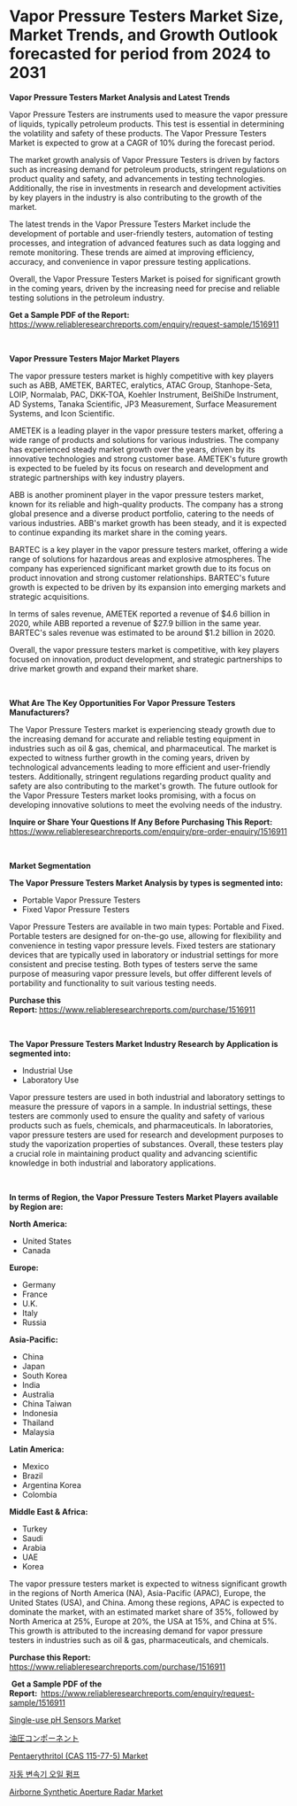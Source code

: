 <p><h1>Vapor Pressure Testers Market Size, Market Trends, and Growth Outlook forecasted for period from 2024 to 2031</h1></p><p><strong>Vapor Pressure Testers Market Analysis and Latest Trends</strong></p>
<p><p>Vapor Pressure Testers are instruments used to measure the vapor pressure of liquids, typically petroleum products. This test is essential in determining the volatility and safety of these products. The Vapor Pressure Testers Market is expected to grow at a CAGR of 10% during the forecast period. </p><p>The market growth analysis of Vapor Pressure Testers is driven by factors such as increasing demand for petroleum products, stringent regulations on product quality and safety, and advancements in testing technologies. Additionally, the rise in investments in research and development activities by key players in the industry is also contributing to the growth of the market.</p><p>The latest trends in the Vapor Pressure Testers Market include the development of portable and user-friendly testers, automation of testing processes, and integration of advanced features such as data logging and remote monitoring. These trends are aimed at improving efficiency, accuracy, and convenience in vapor pressure testing applications.</p><p>Overall, the Vapor Pressure Testers Market is poised for significant growth in the coming years, driven by the increasing need for precise and reliable testing solutions in the petroleum industry.</p></p>
<p><strong>Get a Sample PDF of the Report:&nbsp;</strong> <a href="https://www.reliableresearchreports.com/enquiry/request-sample/1516911">https://www.reliableresearchreports.com/enquiry/request-sample/1516911</a></p>
<p>&nbsp;</p>
<p><strong>Vapor Pressure Testers Major Market Players</strong></p>
<p><p>The vapor pressure testers market is highly competitive with key players such as ABB, AMETEK, BARTEC, eralytics, ATAC Group, Stanhope-Seta, LOIP, Normalab, PAC, DKK-TOA, Koehler Instrument, BeiShiDe Instrument, AD Systems, Tanaka Scientific, JP3 Measurement, Surface Measurement Systems, and Icon Scientific.</p><p>AMETEK is a leading player in the vapor pressure testers market, offering a wide range of products and solutions for various industries. The company has experienced steady market growth over the years, driven by its innovative technologies and strong customer base. AMETEK's future growth is expected to be fueled by its focus on research and development and strategic partnerships with key industry players.</p><p>ABB is another prominent player in the vapor pressure testers market, known for its reliable and high-quality products. The company has a strong global presence and a diverse product portfolio, catering to the needs of various industries. ABB's market growth has been steady, and it is expected to continue expanding its market share in the coming years.</p><p>BARTEC is a key player in the vapor pressure testers market, offering a wide range of solutions for hazardous areas and explosive atmospheres. The company has experienced significant market growth due to its focus on product innovation and strong customer relationships. BARTEC's future growth is expected to be driven by its expansion into emerging markets and strategic acquisitions.</p><p>In terms of sales revenue, AMETEK reported a revenue of $4.6 billion in 2020, while ABB reported a revenue of $27.9 billion in the same year. BARTEC's sales revenue was estimated to be around $1.2 billion in 2020.</p><p>Overall, the vapor pressure testers market is competitive, with key players focused on innovation, product development, and strategic partnerships to drive market growth and expand their market share.</p></p>
<p>&nbsp;</p>
<p><strong>What Are The Key Opportunities For Vapor Pressure Testers Manufacturers?</strong></p>
<p><p>The Vapor Pressure Testers market is experiencing steady growth due to the increasing demand for accurate and reliable testing equipment in industries such as oil & gas, chemical, and pharmaceutical. The market is expected to witness further growth in the coming years, driven by technological advancements leading to more efficient and user-friendly testers. Additionally, stringent regulations regarding product quality and safety are also contributing to the market's growth. The future outlook for the Vapor Pressure Testers market looks promising, with a focus on developing innovative solutions to meet the evolving needs of the industry.</p></p>
<p><strong>Inquire or Share Your Questions If Any Before Purchasing This Report:</strong> <a href="https://www.reliableresearchreports.com/enquiry/pre-order-enquiry/1516911">https://www.reliableresearchreports.com/enquiry/pre-order-enquiry/1516911</a></p>
<p>&nbsp;</p>
<p><strong>Market Segmentation</strong></p>
<p><strong>The Vapor Pressure Testers Market Analysis by types is segmented into:</strong></p>
<p><ul><li>Portable Vapor Pressure Testers</li><li>Fixed Vapor Pressure Testers</li></ul></p>
<p><p>Vapor Pressure Testers are available in two main types: Portable and Fixed. Portable testers are designed for on-the-go use, allowing for flexibility and convenience in testing vapor pressure levels. Fixed testers are stationary devices that are typically used in laboratory or industrial settings for more consistent and precise testing. Both types of testers serve the same purpose of measuring vapor pressure levels, but offer different levels of portability and functionality to suit various testing needs.</p></p>
<p><strong>Purchase this Report:&nbsp;</strong><a href="https://www.reliableresearchreports.com/purchase/1516911">https://www.reliableresearchreports.com/purchase/1516911</a></p>
<p>&nbsp;</p>
<p><strong>The Vapor Pressure Testers Market Industry Research by Application is segmented into:</strong></p>
<p><ul><li>Industrial Use</li><li>Laboratory Use</li></ul></p>
<p><p>Vapor pressure testers are used in both industrial and laboratory settings to measure the pressure of vapors in a sample. In industrial settings, these testers are commonly used to ensure the quality and safety of various products such as fuels, chemicals, and pharmaceuticals. In laboratories, vapor pressure testers are used for research and development purposes to study the vaporization properties of substances. Overall, these testers play a crucial role in maintaining product quality and advancing scientific knowledge in both industrial and laboratory applications.</p></p>
<p>&nbsp;</p>
<p><strong>In terms of Region, the Vapor Pressure Testers Market Players available by Region are:</strong></p>
<p>
    <p> <strong> North America: </strong>
        <ul>
            <li>United States</li>
            <li>Canada</li>
        </ul>
        </p> 
    <p> <strong> Europe: </strong>
        <ul>
            <li>Germany</li>
            <li>France</li>
            <li>U.K.</li>
            <li>Italy</li>
            <li>Russia</li>
        </ul>
        </p> 
    <p> <strong> Asia-Pacific: </strong>
        <ul>
            <li>China</li>
            <li>Japan</li>
            <li>South Korea</li>
            <li>India</li>
            <li>Australia</li>
            <li>China Taiwan</li>
            <li>Indonesia</li>
            <li>Thailand</li>
            <li>Malaysia</li>
        </ul>
        </p> 
    <p> <strong> Latin America: </strong>
        <ul>
            <li>Mexico</li>
            <li>Brazil</li>
            <li>Argentina Korea</li>
            <li>Colombia</li>
        </ul>
        </p> 
    <p> <strong> Middle East & Africa: </strong>
        <ul>
            <li>Turkey</li>
            <li>Saudi</li>
            <li>Arabia</li>
            <li>UAE</li>
            <li>Korea</li>
        </ul>
    </p>
    </p>
<p><p>The vapor pressure testers market is expected to witness significant growth in the regions of North America (NA), Asia-Pacific (APAC), Europe, the United States (USA), and China. Among these regions, APAC is expected to dominate the market, with an estimated market share of 35%, followed by North America at 25%, Europe at 20%, the USA at 15%, and China at 5%. This growth is attributed to the increasing demand for vapor pressure testers in industries such as oil & gas, pharmaceuticals, and chemicals.</p></p>
<p><strong>Purchase this Report: </strong><a href="https://www.reliableresearchreports.com/purchase/1516911">https://www.reliableresearchreports.com/purchase/1516911</a></p>
<p>&nbsp;<strong>Get a Sample PDF of the Report:&nbsp;&nbsp;</strong><a href="https://www.reliableresearchreports.com/enquiry/request-sample/1516911">https://www.reliableresearchreports.com/enquiry/request-sample/1516911</a></p>
<p><strong></strong></p>
<p><p><a href="https://github.com/jerrycopelandthomaswsqd8q/Market-Research-Report-List-1/blob/main/single-use-ph-sensors-market.md">Single-use pH Sensors Market</a></p><p><a href="https://medium.com/@alysaledner2023/%E6%B2%B9%E5%9C%A7%E9%83%A8%E5%93%81%E5%B8%82%E5%A0%B4-%E5%B8%82%E5%A0%B4cagr-%E5%B8%82%E5%A0%B4%E3%83%88%E3%83%AC%E3%83%B3%E3%83%89-%E6%88%90%E9%95%B7%E6%88%A6%E7%95%A5%E3%81%AB%E9%96%A2%E3%81%99%E3%82%8B%E6%B4%9E%E5%AF%9F-dd22b0b4dbf4">油圧コンポーネント</a></p><p><a href="https://issuu.com/reportprime-2/docs/pentaerythritol-cas-115-77-5-market-size-2030.pptx">Pentaerythritol (CAS 115-77-5) Market</a></p><p><a href="https://medium.com/@moyahfrancoestellec51j635wcx/%EC%9E%90%EB%8F%99-%EB%B3%80%EC%86%8D%EA%B8%B0-%EC%98%A4%EC%9D%BC-%ED%8E%8C%ED%94%84-%EC%8B%9C%EC%9E%A5%EC%9D%80-%EC%8B%9C%EC%9E%A5-%EC%A0%90%EC%9C%A0%EC%9C%A8-%EC%8B%9C%EC%9E%A5-%EB%8F%99%ED%96%A5-%EB%B0%8F-%EC%8B%9C%EC%9E%A5-%EC%84%B1%EC%9E%A5%EC%97%90-%EB%8C%80%ED%95%9C-%EC%A0%95%EB%B3%B4%EB%A5%BC-%EC%A0%9C%EA%B3%B5%ED%95%A9%EB%8B%88%EB%8B%A4-edb7a11130bd">자동 변속기 오일 펌프</a></p><p><a href="https://issuu.com/reportprime-2/docs/airborne-synthetic-aperture-radar-market-size-2030">Airborne Synthetic Aperture Radar Market</a></p></p>